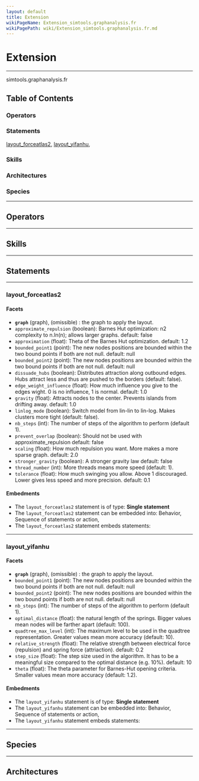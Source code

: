 ```yaml
---
layout: default
title: Extension
wikiPageName: Extension_simtools.graphanalysis.fr
wikiPagePath: wiki/Extension_simtools.graphanalysis.fr.md
---
```


# Extension

----

 simtools.graphanalysis.fr

## Table of Contents
### Operators


### Statements
[layout_forceatlas2](#layout_forceatlas2), [layout_yifanhu](#layout_yifanhu), 

### Skills


### Architectures



### Species



----

## Operators
	

----

## Skills
	

----

## Statements
	

----

[//]: # (keyword|statement_layout_forceatlas2)
### layout_forceatlas2 
#### Facets 
  
  * **`graph`** (graph), (omissible) : the graph to apply the layout.
  * `approximate_repulsion` (boolean): Barnes Hut optimization: n2 complexity to n.ln(n); allows larger graphs. default: false
  * `approximation` (float): Theta of the Barnes Hut optimization. default: 1.2
  * `bounded_point1` (point): The new nodes positions are bounded within the two bound points if both are not null. default: null
  * `bounded_point2` (point): The new nodes positions are bounded within the two bound points if both are not null. default: null
  * `dissuade_hubs` (boolean): Distributes attraction along outbound edges. Hubs attract less and thus are pushed to the borders (default: false).
  * `edge_weight_influence` (float): How much influence you give to the edges wight. 0 is no influence, 1 is normal. default: 1.0
  * `gravity` (float): Attracts nodes to the center. Prevents islands from drifting away. default: 1.0
  * `linlog_mode` (boolean): Switch model from lin-lin to lin-log. Makes clusters more tight (default: false).
  * `nb_steps` (int): The number of steps of the algorithm to perform (default 1).
  * `prevent_overlap` (boolean): Should not be used with approximate_repulsion default: false
  * `scaling` (float): How much repulsion you want. More makes a more sparse graph. default: 2.0
  * `stronger_gravity` (boolean): A stronger gravity law default: false
  * `thread_number` (int): More threads means more speed (default: 1).
  * `tolerance` (float): How much swinging you allow. Above 1 discouraged. Lower gives less speed and more precision. default: 0.1

#### Embedments
* The `layout_forceatlas2` statement is of type: **Single statement**
* The `layout_forceatlas2` statement can be embedded into: Behavior, Sequence of statements or action, 
* The `layout_forceatlas2` statement embeds statements: 

----

[//]: # (keyword|statement_layout_yifanhu)
### layout_yifanhu 
#### Facets 
  
  * **`graph`** (graph), (omissible) : the graph to apply the layout.
  * `bounded_point1` (point): The new nodes positions are bounded within the two bound points if both are not null. default: null
  * `bounded_point2` (point): The new nodes positions are bounded within the two bound points if both are not null. default: null
  * `nb_steps` (int): The number of steps of the algorithm to perform (default 1).
  * `optimal_distance` (float): the natural length of the springs. Bigger values mean nodes will be farther apart (default: 100).
  * `quadtree_max_level` (int): The maximum level to be used in the quadtree representation. Greater values mean more accuracy (default: 10).
  * `relative_strength` (float): The relative strength between electrical force (repulsion) and spring force (attriaction). default: 0.2
  * `step_size` (float): The step size used in the algorithm. It has to be a meaningful size compared to the optimal distance (e.g. 10%). default: 10
  * `theta` (float): The theta parameter for Barnes-Hut opening criteria. Smaller values mean more accuracy (default: 1.2).

#### Embedments
* The `layout_yifanhu` statement is of type: **Single statement**
* The `layout_yifanhu` statement can be embedded into: Behavior, Sequence of statements or action, 
* The `layout_yifanhu` statement embeds statements: 	
	
----

## Species
	
	
----

## Architectures 
	
